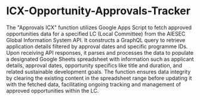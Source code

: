 # ICX-Opportunity-Approvals-Tracker
The "Approvals ICX" function utilizes Google Apps Script to fetch approved opportunities data for a specified LC (Local Committee) from the AIESEC Global Information System API. It constructs a GraphQL query to retrieve application details filtered by approval dates and specific programme IDs. Upon receiving API responses, it parses and processes the data to populate a designated Google Sheets spreadsheet with information such as applicant details, approval dates, opportunity specifics like title and duration, and related sustainable development goals. The function ensures data integrity by clearing the existing content in the spreadsheet range before updating it with the fetched data, facilitating ongoing tracking and management of approved opportunities within the LC.
